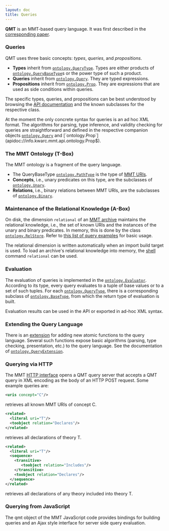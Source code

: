 ```yaml
---
layout: doc
title: Queries
---
```



**QMT** is an MMT-based query language.
It was first described in the [corresponding paper](http://kwarc.info/frabe/Research/rabe_querying_12.pdf).

### Queries

QMT uses three basic concepts: *types*, *queries*, and *propositions*.

* **Types** inherit from [`ontology.QueryType`](apidoc://info.kwarc.mmt.api.ontology.QueryType). Types are either products of [`ontology.QueryBaseType`](apidoc://info.kwarc.mmt.api.ontology.QueryBaseType)s or the power type of such a product.
* **Queries** inherit from [`ontology.Query`](apidoc://info.kwarc.mmt.api.ontology.Query). They are typed expressions.
* **Propositions** inherit from [`ontology.Prop`](apidoc://info.kwarc.mmt.api.ontology.Prop). They are expressions that are used as side conditions within queries.

The specific types, queries, and propositions can be best understood by browsing the [API documentation](https://uniformal.github.io/apidoc/index.html) and the known subclasses for the respective class.

At the moment the only concrete syntax for queries is an ad hoc XML format.
The algorithms for parsing, type inference, and validity checking for queries are straightforward and defined in the respective companion objects [`ontology.Query`](apidoc://info.kwarc.mmt.api.ontology.Query$) and [`ontology.Prop`](apidoc://info.kwarc.mmt.api.ontology.Prop$).

### The MMT Ontology (T-Box)
The MMT ontology is a fragment of the query language.

* The QueryBaseType [`ontology.PathType`](apidoc://info.kwarc.mmt.api.ontology.PathType) is the type of [MMT URIs](uris.html).
* **Concepts**, i.e., unary predicates on this type, are the subclasses of [`ontology.Unary`](apidoc://info.kwarc.mmt.api.ontology.Unary).
* **Relations**, i.e., binary relations between MMT URIs, are the subclasses of [`ontology.Binary`](apidoc://info.kwarc.mmt.api.ontology.Binary).

### Maintenance of the Relational Knowledge (A-Box)

On disk, the dimension `relational` of an [MMT archive](../applications/archives.html) maintains the relational knowledge, i.e., the set of known URIs and the instances of the unary and binary predicates.
In memory, this is done by the class [`ontology.RelStore`](apidoc://info.kwarc.mmt.api.ontology.RelStore). Refer to [this list of query examples](query-examples.md) for basic usage.

The relational dimension is written automatically when an import build target is used.
To load an archive's relational knowledge into memory, the [shell](../applications/shell.html) command `relational` can be used.

### Evaluation

The evaluation of queries is implemented in the [`ontology.Evaluator`](apidoc://info.kwarc.mmt.api.ontology.Evaluator).
According to its type, every query evaluates to a tuple of base values or to a set of such tuples.
For each [`ontology.QueryType`](apidoc://info.kwarc.mmt.api.ontology.QueryType), there is a corresponding subclass of [`ontology.BaseType`](apidoc://info.kwarc.mmt.api.ontology.BaseType), from which the return type of evaluation is built.

Evaluation results can be used in the API or exported in ad-hoc XML syntax.

### Extending the Query Language

There is an [extension](extensions/) for adding new atomic functions to the query language.
Several such functions expose basic algorithms (parsing, type checking, presentation, etc.) to the query language. See the documentation of [`ontology.QueryExtension`](apidoc://info.kwarc.mmt.api.ontology.QueryExtension).


### Querying via HTTP
The MMT [HTTP interface](../applications/server.html) opens a QMT query server that accepts a QMT query in XML encoding as the body of an HTTP POST request.
Some example queries are:

```xml
<uris concept="C"/>
```

retrieves all known MMT URIs of concept C.

```xml
<related>
  <literal uri="T"/>
  <toobject relation="Declares"/>
</related>
```

retrieves all declarations of theory T.

```xml
<related>
  <literal uri="T"/>
  <sequence>
    <transitive>
       <toobject relation="Includes"/>
    </transitive>
    <toobject relation="Declares"/>
  </sequence>
</related>
```

retrieves all declarations of any theory included into theory T.

### Querying from JavaScript
The qmt object of the MMT JavaScript code provides bindings for building queries and an Ajax style interface for server side query evaluation.
